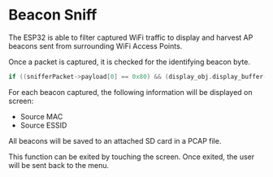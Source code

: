 # Beacon Sniff
The ESP32 is able to filter captured WiFi traffic to display and harvest AP beacons sent from surrounding WiFi Access Points.  

Once a packet is captured, it is checked for the identifying beacon byte.

```C++
if ((snifferPacket->payload[0] == 0x80) && (display_obj.display_buffer->size() == 0))
```

For each beacon captured, the following information will be displayed on screen:  
- Source MAC
- Source ESSID

All beacons will be saved to an attached SD card in a PCAP file.

This function can be exited by touching the screen. Once exited, the user will be sent back to the menu.
